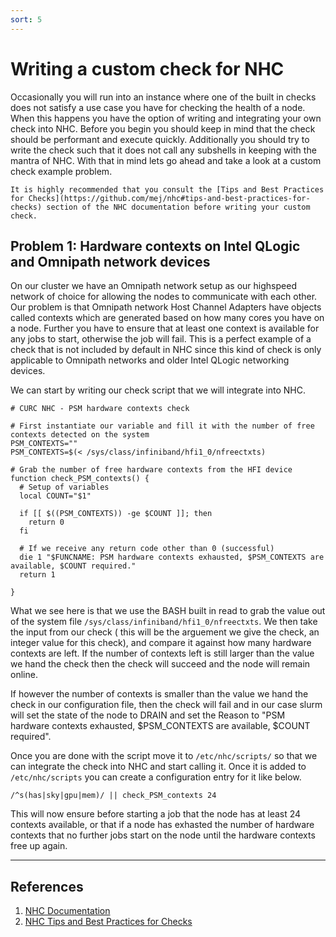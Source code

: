 ```yaml
---
sort: 5
---
```


# Writing a custom check for NHC

Occasionally you will run into an instance where one of the built in checks does not satisfy a use case you have for checking the health of a node. When this happens you have the option of writing and integrating your own check into NHC. Before you begin you should keep in mind that the check should be performant and execute quickly. Additionally you should try to write the check such that it does not call any subshells in keeping with the mantra of NHC. With that in mind lets go ahead and take a look at a custom check example problem.

```tip
It is highly recommended that you consult the [Tips and Best Practices for Checks](https://github.com/mej/nhc#tips-and-best-practices-for-checks) section of the NHC documentation before writing your custom check.
```

## Problem 1: Hardware contexts on Intel QLogic and Omnipath network devices
On our cluster we have an Omnipath network setup as our highspeed network of choice for allowing the nodes to communicate with each other. Our problem is that Omnipath network Host Channel Adapters have objects called contexts which are generated based on how many cores you have on a node. Further you have to ensure that at least one context is available for any jobs to start, otherwise the job will fail. This is a perfect example of a check that is not included by default in NHC since this kind of check is only applicable to Omnipath networks and older Intel QLogic networking devices.

We can start by writing our check script that we will integrate into NHC.

```
# CURC NHC - PSM hardware contexts check

# First instantiate our variable and fill it with the number of free contexts detected on the system
PSM_CONTEXTS=""
PSM_CONTEXTS=$(< /sys/class/infiniband/hfi1_0/nfreectxts)

# Grab the number of free hardware contexts from the HFI device
function check_PSM_contexts() {
  # Setup of variables
  local COUNT="$1"

  if [[ $((PSM_CONTEXTS)) -ge $COUNT ]]; then
    return 0
  fi
  
  # If we receive any return code other than 0 (successful)
  die 1 "$FUNCNAME: PSM hardware contexts exhausted, $PSM_CONTEXTS are available, $COUNT required."
  return 1

}
```
What we see here is that we use the BASH built in read to grab the value out of the system file `/sys/class/infiniband/hfi1_0/nfreectxts`. We then take the input from our check ( this will be the arguement we give the check, an integer value for this check), and compare it against how many hardware contexts are left. If the number of contexts left is still larger than the value we hand the check then the check will succeed and the node will remain online.

If however the number of contexts is smaller than the value we hand the check in our configuration file, then the check will fail and in our case slurm will set the state of the node to DRAIN and set the Reason to "PSM hardware contexts exhausted, $PSM_CONTEXTS are available, $COUNT required".

Once you are done with the script move it to `/etc/nhc/scripts/` so that we can integrate the check into NHC and start calling it. Once it is added to `/etc/nhc/scripts` you can create a configuration entry for it like below.

```
/^s(has|sky|gpu|mem)/ || check_PSM_contexts 24
```
This will now ensure before starting a job that the node has at least 24 contexts available, or that if a node has exhasted the number of hardware contexts that no further jobs start on the node until the hardware contexts free up again.

---
## References

1. [NHC Documentation](https://github.com/mej/nhc/blob/master/README.md)
2. [NHC Tips and Best Practices for Checks](https://github.com/mej/nhc#tips-and-best-practices-for-checks)
